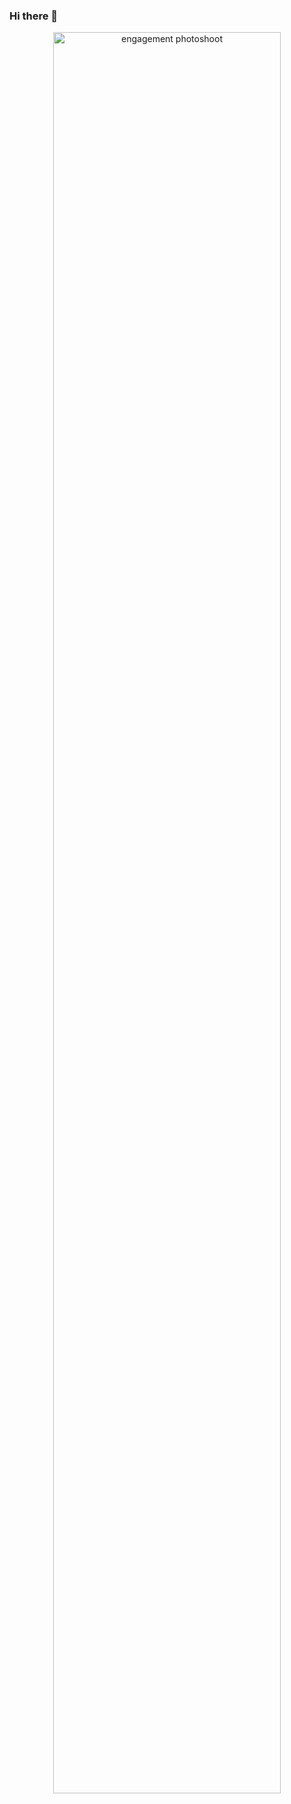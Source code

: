 ### Hi there 👋

 <p align='center'>
<img width='85%' src='https://drive.google.com/file/d/1go6BrHGWHrCv5QrrnDqLWRxc0uDKc0Iu/view' alt='engagement photoshoot' />
</p>


<!--
**b-hexsoul/b-hexsoul** is a ✨ _special_ ✨ repository because its `README.md` (this file) appears on your GitHub profile.

Here are some ideas to get you started:

- 🔭 I’m currently working on ...
- 🌱 I’m currently learning ...
- 👯 I’m looking to collaborate on ...
- 🤔 I’m looking for help with ...
- 💬 Ask me about ...
- 📫 How to reach me: ...
- 😄 Pronouns: ...
- ⚡ Fun fact: ...
-->
